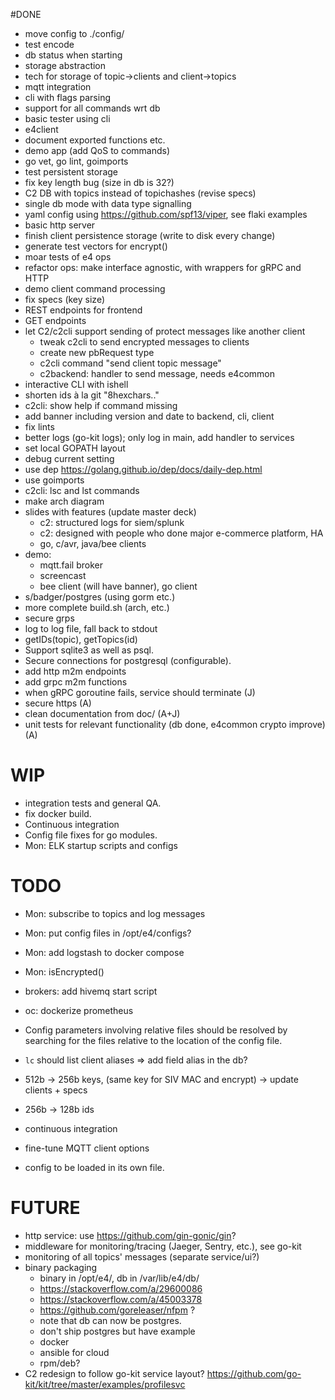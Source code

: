 #DONE

* move config to ./config/
* test encode
* db status when starting
* storage abstraction
* tech for storage of topic->clients and client->topics
* mqtt integration
* cli with flags parsing
* support for all commands wrt db
* basic tester using cli 
* e4client
* document exported functions etc.
* demo app (add QoS to commands)
* go vet, go lint, goimports
* test persistent storage
* fix key length bug (size in db is 32?)
* C2 DB with topics instead of topichashes (revise specs)
* single db mode with data type signalling
* yaml config using https://github.com/spf13/viper, see flaki examples
* basic http server
* finish client persistence storage (write to disk every change)
* generate test vectors for encrypt() 
* moar tests of e4 ops
* refactor ops: make interface agnostic, with wrappers for gRPC and HTTP
* demo client command processing
* fix specs (key size)
* REST endpoints for frontend
* GET endpoints
* let C2/c2cli support sending of protect messages like another client
    - tweak c2cli to send encrypted messages to clients
    - create new pbRequest type
    - c2cli command "send client topic message"
    - c2backend: handler to send message, needs e4common
* interactive CLI with ishell
* shorten ids à la git "8hexchars.."
* c2cli: show help if command missing
* add banner including version and date to backend, cli, client
* fix lints
* better logs (go-kit logs); only log in main, add handler to services
* set local GOPATH layout
* debug current setting
* use dep https://golang.github.io/dep/docs/daily-dep.html
* use goimports
* c2cli: lsc and lst commands 
* make arch diagram
* slides with features (update master deck)
    - c2: structured logs for siem/splunk
    - c2: designed with people who done major e-commerce platform, HA
    - go, c/avr, java/bee clients
* demo:
    - mqtt.fail broker
    - screencast
    - bee client (will have banner), go client
* s/badger/postgres (using gorm etc.)
* more complete build.sh (arch, etc.)
* secure grps
* log to log file, fall back to stdout
* getIDs(topic), getTopics(id)
* Support sqlite3 as well as psql.
* Secure connections for postgresql (configurable).
* add http m2m endpoints
* add grpc m2m functions
* when gRPC goroutine fails, service should terminate (J)
* secure https (A)
* clean documentation from doc/ (A+J)
* unit tests for relevant functionality (db done, e4common crypto improve) (A)

# WIP

* integration tests and general QA.
* fix docker build.
* Continuous integration
* Config file fixes for go modules.
* Mon: ELK startup scripts and configs

# TODO

* Mon: subscribe to topics and log messages
* Mon: put config files in /opt/e4/configs?
* Mon: add logstash to docker compose
* Mon: isEncrypted()
* brokers: add hivemq start script
* oc: dockerize prometheus

* Config parameters involving relative files should be resolved by searching 
  for the files relative to the location of the config file.
* `lc` should list client aliases => add field alias in the db?
* 512b -> 256b keys, (same key for SIV MAC and encrypt) -> update clients + specs
* 256b -> 128b ids
* continuous integration
* fine-tune MQTT client options
* config to be loaded in its own file.

# FUTURE

* http service: use <https://github.com/gin-gonic/gin>?
* middleware for monitoring/tracing (Jaeger, Sentry, etc.), see go-kit
* monitoring of all topics' messages (separate service/ui?)
* binary packaging
  - binary in /opt/e4/, db in /var/lib/e4/db/
  - https://stackoverflow.com/a/29600086
  - https://stackoverflow.com/a/45003378
  - https://github.com/goreleaser/nfpm ?
  - note that db can now be postgres.
  - don't ship postgres but have example 
  - docker
  - ansible for cloud
  - rpm/deb?
* C2 redesign to follow go-kit service layout?
  <https://github.com/go-kit/kit/tree/master/examples/profilesvc>

